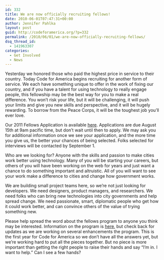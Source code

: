 ```yaml
---
id: 332
title: We are now officially recruiting fellows!
date: 2010-06-01T07:47:31+00:00
author: Jennifer Pahlka
layout: post
guid: http://codeforamerica.org/?p=332
permalink: /2010/06/01/we-are-now-officially-recruiting-fellows/
dsq_thread_id:
  - 141963307
categories:
  - Get Involved
  - News
---
```

Yesterday we honored those who paid the highest price in service to their country. Today Code for America begins recruiting for another form of service. We each have something unique to offer in the work of fixing our country, and if you have a talent for using technology to really engage people, this fellowship may be the best way for you to make a real difference. You won&#8217;t risk your life, but it will be challenging, it will push your limits and give you new skills and perspective, and it will be hugely rewarding. To borrow from the Peace Corps, it will be the toughest job you&#8217;ll ever love.

Our 2011 Fellows Application is available [here](https://codeforamerica.wufoo.com/forms/code-for-america-fellows-application/). Applications are due August 15th at 9am pacific time, but don&#8217;t wait until then to apply. We may ask you for additional information once we see your application, and the more time you give us, the better your chances of being selected. Folks selected for interviews will be contacted by September 1.

Who are we looking for? Anyone with the skills and passion to make cities work better using technology. Many of you will be starting your careers, but others of you will have been working on the web for years and just want a chance to do something important and altruistic. All of you will want to see your work make a difference to cities and change how government works.

We are building small project teams here, so we&#8217;re not just looking for developers. We need designers, product managers, and researchers. We need folks who can bring new technologies into city governments and help spread change. We need passionate, smart, diplomatic people who get how it could work better, and can convince others of the value of trying something new.

Please help spread the word about the fellows program to anyone you think may be interested. Information on the program is [here](http://codeforamerica.org/become-a-fellow/), but check back for updates as we are working on several enhancements the program. This is the first year for Code for America so we don&#8217;t have all the answers yet, but we&#8217;re working hard to put all the pieces together. But no piece is more important than getting the right people to raise their hands and say &#8220;I&#8217;m in. I want to help.&#8221; Can I see a few hands?
